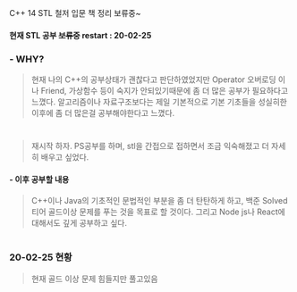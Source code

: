 C++ 14 STL 철저 입문 책 정리 보류중~ 

#### 현재 STL 공부 ~~보류중~~ restart : 20-02-25



### - WHY?
 >현재 나의 C++의 공부상태가 괜찮다고 판단하였었지만 Operator 오버로딩 이나 Friend, 가상함수 등이 숙지가 
 >안되있기때문에 좀 더 많은 공부가 필요하다고 느꼈다. 알고리즘이나 자료구조보다는 제일 기본적으로 기본 기초들을
 >성실히한 이후에 좀 더 많은걸 공부해야한다고 느꼈다.
 
#
> 재시작 하자. PS공부를 하며, stl을 간접으로 접하면서 조금 익숙해졌고 더 자세히 배우고 싶었다.


#### - 이후 공부할 내용
 > C++이나 Java의 기초적인 문법적인 부분을 좀 더 탄탄하게 하고, 백준 Solved 티어 골드이상 문제를 푸는 것을 목표로
 > 할 것이다. 그리고 Node js나 React에 대해서도 깊게 공부하고 싶다.
 
 #
 ### 20-02-25 현황
 > 현재 골드 이상 문제 힘들지만 풀고있음
 
